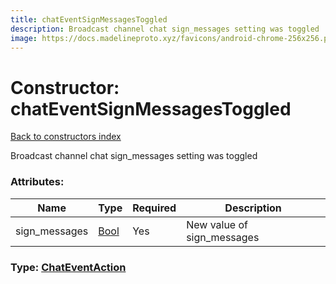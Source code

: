 ```yaml
---
title: chatEventSignMessagesToggled
description: Broadcast channel chat sign_messages setting was toggled
image: https://docs.madelineproto.xyz/favicons/android-chrome-256x256.png
---
```

# Constructor: chatEventSignMessagesToggled  
[Back to constructors index](index.md)



Broadcast channel chat sign_messages setting was toggled

### Attributes:

| Name     |    Type       | Required | Description |
|----------|---------------|----------|-------------|
|sign\_messages|[Bool](../types/Bool.md) | Yes|New value of sign_messages|



### Type: [ChatEventAction](../types/ChatEventAction.md)


